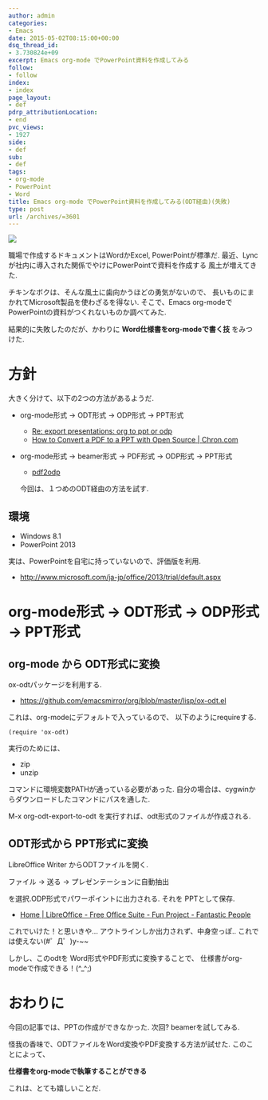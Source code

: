 ```yaml
---
author: admin
categories:
- Emacs
date: 2015-05-02T08:15:00+00:00
dsq_thread_id:
- 3.730824e+09
excerpt: Emacs org-mode でPowerPoint資料を作成してみる
follow:
- follow
index:
- index
page_layout:
- def
pdrp_attributionLocation:
- end
pvc_views:
- 1927
side:
- def
sub:
- def
tags:
- org-mode
- PowerPoint
- Word
title: Emacs org-mode でPowerPoint資料を作成してみる(ODT経由)(失敗)
type: post
url: /archives/=3601
---
```


![](./../img/document-428332_640.jpg)

職場で作成するドキュメントはWordかExcel, PowerPointが標準だ.
最近、Lyncが社内に導入された関係でやけにPowerPointで資料を作成する
風土が増えてきた.

チキンなボクは、そんな風土に歯向かうほどの勇気がないので、
長いものにまかれてMicrosoft製品を使わざるを得ない. そこで、Emacs
org-modeで PowerPointの資料がつくれないものか調べてみた.

結果的に失敗したのだが、かわりに **Word仕様書をorg-modeで書く技**
をみつけた.

方針
====

大きく分けて、以下の2つの方法があるようだ.

-   org-mode形式 -&gt; ODT形式 -&gt; ODP形式 -&gt; PPT形式
    -   [Re: export presentations: org to ppt or
        odp](https://lists.gnu.org/archive/html/emacs-orgmode/2013-03/msg01712.html)
    -   [How to Convert a PDF to a PPT with Open Source |
        Chron.com](http://smallbusiness.chron.com/convert-pdf-ppt-open-source-48940.html)
-   org-mode形式 -&gt; beamer形式 -&gt; PDF形式 -&gt; ODP形式 -&gt;
    PPT形式
    -   [pdf2odp](http://www2.hyo-med.ac.jp/~tanimura/LaTeX/pdf2odp.html)

    今回は、１つめのODT経由の方法を試す.

環境
----

-   Windows 8.1
-   PowerPoint 2013

実は、PowerPointを自宅に持っていないので、評価版を利用.

-   <http://www.microsoft.com/ja-jp/office/2013/trial/default.aspx>

org-mode形式 -&gt; ODT形式 -&gt; ODP形式 -&gt; PPT形式
======================================================

org-mode から ODT形式に変換
---------------------------

ox-odtパッケージを利用する.

-   <https://github.com/emacsmirror/org/blob/master/lisp/ox-odt.el>

これは、org-modeにデフォルトで入っているので、 以下のようにrequireする.

``` {.commonlisp}
(require 'ox-odt)
```

実行のためには、

-   zip
-   unzip

コマンドに環境変数PATHが通っている必要があった.
自分の場合は、cygwinからダウンロードしたコマンドにパスを通した.

M-x org-odt-export-to-odt を実行すれば、odt形式のファイルが作成される.

ODT形式から PPT形式に変換
-------------------------

LibreOffice Writer からODTファイルを開く.

ファイル -&gt; 送る -&gt; プレゼンテーションに自動抽出

を選択.ODP形式でパワーポイントに出力される. それを PPTとして保存.

-   [Home | LibreOffice - Free Office Suite - Fun Project - Fantastic
    People](http://www.libreoffice.org/)

これでいけた！と思いきや... アウトラインしか出力されず、中身空っぽ..
これでは使えない(\#゜Д゜)y-\~\~

しかし、このodtを Word形式やPDF形式に変換することで、
仕様書がorg-modeで作成できる！(\^\_\^;)

おわりに
========

今回の記事では、PPTの作成ができなかった. 次回? beamerを試してみる.

怪我の香味で、ODTファイルをWord変換やPDF変換する方法が試せた.
このことによって、

**仕様書をorg-modeで執筆することができる**

これは、とても嬉しいことだ.
